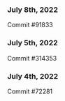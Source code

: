 ### July 8th, 2022

Commit #91833

### July 5th, 2022

Commit #314353


### July 4th, 2022

Commit #72281
